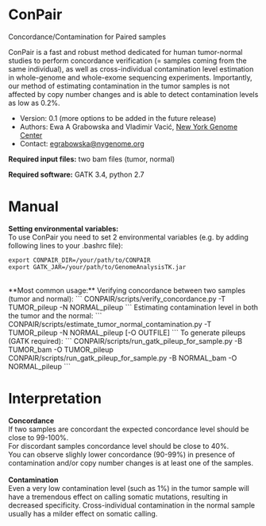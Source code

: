 # ConPair
Concordance/Contamination for Paired samples

ConPair is a fast and robust method dedicated for human tumor-normal studies to perform concordance verification (= samples coming from the same individual), as well as cross-individual contamination level estimation in whole-genome and whole-exome sequencing experiments. Importantly, our method of estimating contamination in the tumor samples is not affected by copy number changes and is able to detect contamination levels as low as 0.2%.

* Version: 0.1 (more options to be added in the future release)
* Authors: Ewa A Grabowska and Vladimir Vacić, [New York Genome Center](https://www.nygenome.org)
* Contact: egrabowska@nygenome.org

**Required input files:** two bam files (tumor, normal)

**Required software:** GATK 3.4, python 2.7

# Manual

**Setting environmental variables:**   
To use ConPair you need to set 2 environmental variables (e.g. by adding following lines to your .bashrc file):  
```
export CONPAIR_DIR=/your/path/to/CONPAIR  
export GATK_JAR=/your/path/to/GenomeAnalysisTK.jar
```
<br/>
**Most common usage:**   
Verifying concordance between two samples (tumor and normal):
```  
CONPAIR/scripts/verify_concordance.py -T TUMOR_pileup -N NORMAL_pileup
```  
Estimating contamination level in both the tumor and the normal:
```
CONPAIR/scripts/estimate_tumor_normal_contamination.py -T TUMOR_pileup -N NORMAL_pileup [-O OUTFILE]
```  
To generate pileups (GATK required):
```
CONPAIR/scripts/run_gatk_pileup_for_sample.py -B TUMOR_bam -O TUMOR_pileup
CONPAIR/scripts/run_gatk_pileup_for_sample.py -B NORMAL_bam -O NORMAL_pileup
```

# Interpretation  
**Concordance**  
If two samples are concordant the expected concordance level should be close to 99-100%.  
For discordant samples concordance level should be close to 40%.  
You can observe slighly lower concordance (90-99%) in presence of contamination and/or copy number changes is at least one of the samples.   
<br/>
**Contamination**   
Even a very low contamination level (such as 1%) in the tumor sample will have a tremendous effect on calling somatic mutations, resulting in decreased specificity. Cross-individual contamination in the normal sample usually has a milder effect on somatic calling.

